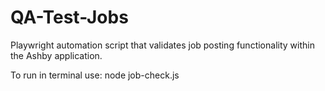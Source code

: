 # QA-Test-Jobs
Playwright automation script that validates job posting functionality within the Ashby application.

To run in terminal use: node job-check.js
